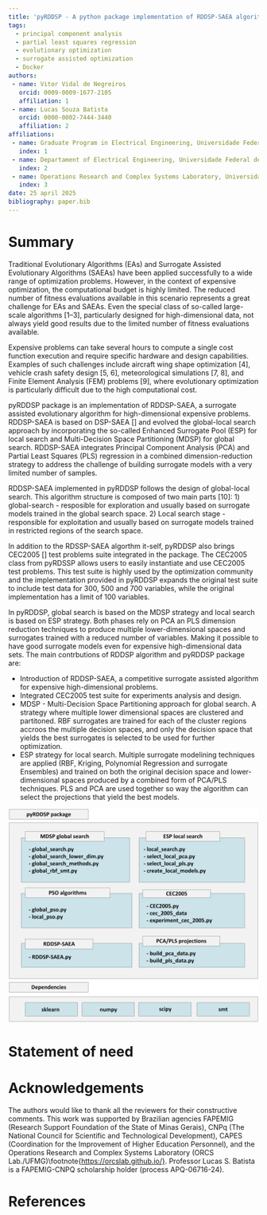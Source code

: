 ```yaml
---
title: 'pyRDDSP - A python package implementation of RDDSP-SAEA algorithm application'
tags:
  - principal component analysis
  - partial least squares regression
  - evolutionary optimization
  - surrogate assisted optimization
  - Docker
authors:
 - name: Vitor Vidal de Negreiros
   orcid: 0009-0009-1677-2105
   affiliation: 1
 - name: Lucas Souza Batista
   orcid: 0000-0002-7444-3440
   affiliation: 2
affiliations:
 - name: Graduate Program in Electrical Engineering, Universidade Federal de Minas Gerais, Brazil
   index: 1
 - name: Departament of Electrical Engineering, Universidade Federal de Minas Gerais, Brazil
   index: 2
 - name: Operations Research and Complex Systems Laboratory, Universidade Federal de Minas Gerais, Brazil
   index: 3
date: 25 april 2025
bibliography: paper.bib
---
```


# Summary

Traditional Evolutionary Algorithms (EAs) and Surrogate Assisted Evolutionary Algorithms (SAEAs) have been applied successfully to a wide range of optimization problems. However, in the context of expensive optimization, the computational budget is highly limited. The reduced number of fitness evaluations available in this scenario represents a great challenge for EAs and SAEAs. Even the special class of so-called large-scale algorithms [1–3], particularly designed for high-dimensional data, not always yield good results due to the limited number of fitness evaluations available.

Expensive problems can take several hours to compute a single cost function execution and require specific hardware and design capabilities. Examples of such challenges include aircraft wing shape optimization [4], vehicle crash safety design [5, 6], meteorological simulations [7, 8], and Finite Element Analysis (FEM) problems [9], where evolutionary optimization is particularly difficult due to the high computational cost.

pyRDDSP package is an implementation of RDDSP-SAEA, a surrogate assisted evolutionary algorithm for high-dimensional expensive problems. RDDSP-SAEA is based on DSP-SAEA [] and evolved the global-local search approach by incorporating the so-called Enhanced Surrogate Pool (ESP) for local search and Multi-Decision Space Partitioning (MDSP) for global search. RDDSP-SAEA integrates Principal Component Analysis (PCA) and Partial Least Squares (PLS) regression in a combined dimension-reduction strategy to address the challenge of building surrogate models with a very limited number of samples. 

RDDSP-SAEA implemented in pyRDDSP follows the design of global-local search. This algorithm structure is composed of two main parts [10]: 1) global-search - resposible for exploration and usually based on surrogate models trained in the global search space. 2) Local search stage - responsible for exploitation and usually based on surrogate models trained in restricted regions of the search space.

In addition to the RDSSP-SAEA algorthm it-self, pyRDDSP also brings CEC2005 [] test problems suite integrated in the package. The CEC2005 class from pyRDSSP allows users to easily instantiate and use CEC2005 test problems. This test suite is highly used by the optimization community and the implementation provided in pyRDDSP expands the original test suite to include test data for 300, 500 and 700 variables, while the original implementation has a limit of 100 variables. 

In pyRDDSP, global search is based on the MDSP strategy and local search is based on ESP strategy. Both phases rely on PCA an PLS dimension reduction techniques to produce multiple lower-dimensional spaces and surrogates trained with a reduced number of variables. Making it possible to have good surrogate models even for expensive high-dimensional data sets. The main contrbutions of RDDSP algorithm and pyRDDSP package are:

- Introduction of RDDSP-SAEA, a competitive surrogate assisted algorithm for expensive high-dimensional problems.
- Integrated CEC2005 test suite for experiments analysis and design.
- MDSP - Multi-Decision Space Partitioning approach for global search. A strategy where multiple lower dimensional spaces are clustered and partitoned. RBF surrogates are trained for each of the cluster regions accroos the multiple decision spaces, and only the decision space that yields the best surrogates is selected to be used for further optimization.
- ESP strategy for local search. Multiple surrogate modelining techniques are applied (RBF, Kriging, Polynomial Regression and surrogate Ensembles) and trained on both the original decision space and lower-dimensional spaces produced by a combined form of PCA/PLS techniques. PLS and PCA are used together so way the algorithm can select the projections that yield the best models.

![img/pyRDDSP_structure.png](img/pyRDDSP_structure.png)

# Statement of need


# Acknowledgements

The authors would like to thank all the reviewers for their constructive comments. This work was supported by Brazilian agencies FAPEMIG (Research Support Foundation of the State of Minas Gerais), CNPq (The National Council for Scientific and Technological Development), CAPES (Coordination for the Improvement of Higher Education Personnel), and the Operations Research and Complex Systems Laboratory (ORCS Lab./UFMG)\footnote{https://orcslab.github.io/}. Professor Lucas S. Batista is a FAPEMIG-CNPQ scholarship holder (process APQ-06716-24).

# References
